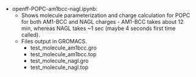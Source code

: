 - openff-POPC-am1bcc-nagl.ipynb:
    - Shows molecule parameterization and charge calculation for POPC for both AM1-BCC and NAGL charges - AM1-BCC takes about 12 min, whereas NAGL takes ~1 sec (maybe 4 seconds first time called).
    - Files output in GROMACS.
        - test_molecule_am1bcc.gro
        - test_molecule_am1bcc.top
        - test_molecule_nagl.gro
        - test_molecule_nagl.top